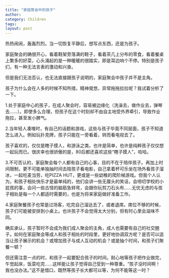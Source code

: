 ```yaml
---
title: "家庭聚会中的孩子"
author:
category: Children
tags: 
layout: post
---
```

热热闹闹，轰轰烈烈。当一切恢复平静后，想写点东西，还是为孩子。

家庭聚会的确很开心，看着鞋架旁落满的鞋子，看着茶几上分布的零食，看着餐桌上繁多的好菜，心头涌起的是一种暖暖的很踏实，即是耳边响个不停。特别是孩子们，有一种无法言表的激动和兴奋。

但是我们无法否认，也无法直接跟孩子说明的，家庭聚会中孩子并不是主角。

孩子为什么会在人多的时候不知所措，精神晃悠，异常拖拖拉拉呢？我试着分析了一下。

1.处于家庭中心的孩子，在成人聚会时，容易被边缘化（洗澡去，做作业去，弹琴去……）。即使多么合理，但孩子在这个时刻却不由自主地受外界牵引，导致作业拖拉，甚至发小脾气。

2.当年轻人凑堆时，有自己的话题和游戏，这些与孩子毕竟不同层面，孩子不知道怎么进入。例如玩扑克牌，孩子只能在一旁看着，转而看电视去了。

孩子喜欢的，仅仅是瞎子摸人，和游泳之类。也许是简单，也许是纯粹孩子仅仅想一起玩而已。很庆幸也很骄傲的是，80后都还喜欢这些“瞎子摸人”，哈哈。

3.不可否认的，家庭聚会每个人都有自己的心事，目的不在于陪伴孩子。再加上时间限制，更不可能单独抽时间去陪孩子看电影，自己拿着杯可乐坐在场外看孩子溜冰，一起吃麦当劳，吃PIZZA HUT，更或是一些幼稚的爬阶梯游戏。但我个人认为，和孩子相处快乐才是最单纯的，他们会讲一些无厘头的笑话，会唠叨学校的小屁孩的事，会问一些古怪的脑筋急转弯，会跟你玩剪刀石头布……无忧无虑的与孩子相处是每一个人都适时需要的，也是为将来家庭做好准备工作。

4.家庭聚餐孩子也常是过场客，吃完自己溜达去了，或者退席。席位不够的时候，孩子们可能被安排到小桌上。也许孩子不会觉得太大分别，但有时心里会滋味不同。

确实承认，孩子暂时不会成为我们成人聚会的主角，成人也需要有自己的社交圈子。如何在家庭聚会等成人和孩子相处的时段里，更好地协调双方呢？是否可以适当让孩子展示的机会？或增加孩子与成人互动的机会？或是抽个时间，和孩子们聚餐一顿？

但还需注意一点的时，和孩子一起要配合孩子的时间。耐心地等孩子把作业做完，午觉起床，饭菜吃完……这样能让孩子觉得自己受到一种尊重。“孩子没时间啊！我也没办法。”这不是借口，既然等孩子长大都可以等，为何不能等这一时？

